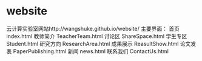 # website
云计算实验室网站http://wangshuke.github.io/website/
主要界面：
首页 index.html
教师简介 TeacherTeam.html
讨论区 ShareSpace.html
学生专区 Student.html
研究方向 ResearchArea.html
成果展示 ReasultShow.html
论文发表  PaperPublishing.html
新闻  news.html
联系我们 ContactUs.html
